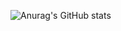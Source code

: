![Anurag's GitHub stats](https://github-readme-stats.vercel.app/api?username=xyy9233&count_private=true)
